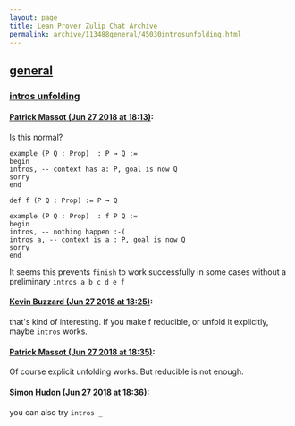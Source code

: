 ```yaml
---
layout: page
title: Lean Prover Zulip Chat Archive 
permalink: archive/113488general/45030introsunfolding.html
---
```


## [general](index.html)
### [intros unfolding](45030introsunfolding.html)

#### [Patrick Massot (Jun 27 2018 at 18:13)](https://leanprover.zulipchat.com/#narrow/stream/113488-general/topic/intros%20unfolding/near/128723966):
Is this normal?
```lean
example (P Q : Prop)  : P → Q :=
begin
intros, -- context has a: P, goal is now Q
sorry
end

def f (P Q : Prop) := P → Q

example (P Q : Prop)  : f P Q :=
begin
intros, -- nothing happen :-(
intros a, -- context is a : P, goal is now Q
sorry
end
```
It seems this prevents `finish` to work successfully in some cases without a preliminary `intros a b c d e f`

#### [Kevin Buzzard (Jun 27 2018 at 18:25)](https://leanprover.zulipchat.com/#narrow/stream/113488-general/topic/intros%20unfolding/near/128724587):
that's kind of interesting. If you make f reducible, or unfold it explicitly, maybe `intros` works.

#### [Patrick Massot (Jun 27 2018 at 18:35)](https://leanprover.zulipchat.com/#narrow/stream/113488-general/topic/intros%20unfolding/near/128725099):
Of course explicit unfolding works. But reducible is not enough.

#### [Simon Hudon (Jun 27 2018 at 18:36)](https://leanprover.zulipchat.com/#narrow/stream/113488-general/topic/intros%20unfolding/near/128725144):
you can also try `intros _`

